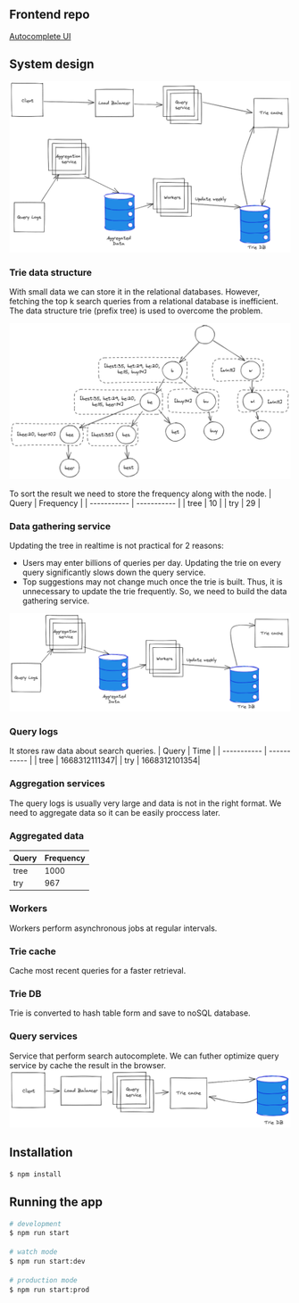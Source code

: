 ## Frontend repo
[Autocomplete UI](https://github.com/Yud-Bet/autocomplete-ui)

## System design
![System design](/assets/system-design.png "System design")
### Trie data structure
With small data we can store it in the relational databases. However, fetching the top k search queries from a relational database is inefficient. The data structure trie (prefix tree) is used to overcome the problem.

![Trie](/assets/trie.png "Trie")

To sort the result we need to store the frequency along with the node.
| Query       | Frequency   |
| ----------- | ----------- |
| tree        | 10          |
| try         | 29          |

### Data gathering service
Updating the tree in realtime is not practical for 2 reasons:
 - Users may enter billions of queries per day. Updating the trie on every query significantly slows down the query service.
 - Top suggestions may not change much once the trie is built. Thus, it is unnecessary to update the trie frequently.
So, we need to build the data gathering service.

![Data gathering service](/assets/data-gathering.png "Data gathering service")

### Query logs
It stores raw data about search queries.
| Query       | Time         |
| ----------- | -----------  |
| tree        | 1668312111347|
| try         | 1668312101354|

### Aggregation services
The query logs is usually very large and data is not in the right format. We need to aggregate data so it can be easily proccess later.

### Aggregated data
| Query       | Frequency         |
| ----------- | -----------  |
| tree        | 1000         |
| try         | 967          |

### Workers
Workers perform asynchronous jobs at regular intervals.

### Trie cache
Cache most recent queries for a faster retrieval.

### Trie DB
Trie is converted to hash table form and save to noSQL database.

### Query services
Service that perform search autocomplete.
We can futher optimize query service by cache the result in the browser.
![Query service](/assets/query-service.png "Query service")

## Installation

```bash
$ npm install
```

## Running the app

```bash
# development
$ npm run start

# watch mode
$ npm run start:dev

# production mode
$ npm run start:prod
```

